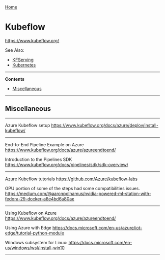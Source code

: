 [Home](Readme.md)
# Kubeflow

https://www.kubeflow.org/

See Also:
  - [KFServing](KFServing.md)
  - [Kubernetes](Kubernetes.md)

---

**Contents**

- [Miscellaneous](Kubeflow.md#miscellaneous)

---

## Miscellaneous

---

Azure Kubeflow setup
https://www.kubeflow.org/docs/azure/deploy/install-kubeflow/

---

End-to-End Pipeline Example on Azure
https://www.kubeflow.org/docs/azure/azureendtoend/

Introduction to the Pipelines SDK
https://www.kubeflow.org/docs/pipelines/sdk/sdk-overview/

---

Azure Kubeflow tutorials
https://github.com/Azure/kubeflow-labs

GPU portion of some of the steps had some compatibilities issues.
https://medium.com/@aaronpolhamus/nvidia-powered-ml-station-with-fedora-29-docker-a8e4bd6a80ae

---

Using Kubeflow on Azure
https://www.kubeflow.org/docs/azure/azureendtoend/

Using Azure with Edge
https://docs.microsoft.com/en-us/azure/iot-edge/tutorial-python-module

Windows subsystem for Linux:
https://docs.microsoft.com/en-us/windows/wsl/install-win10

---
